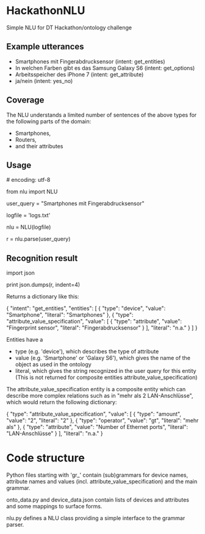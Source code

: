 # HackathonNLU
Simple NLU for DT Hackathon/ontology challenge

## Example utterances

* Smartphones mit Fingerabdrucksensor (intent: get_entities)
* In welchen Farben gibt es das Samsung Galaxy S6 (intent: get_options)
* Arbeitsspeicher des iPhone 7 (intent: get_attribute)
* ja/nein (intent: yes_no)

## Coverage

The NLU understands a limited number of sentences of the above types for the following parts of the domain:
* Smartphones, 
* Routers, 
* and their attributes

## Usage

\# encoding: utf-8

from nlu import NLU

user_query = "Smartphones mit Fingerabdrucksensor"

logfile = 'logs.txt'

nlu = NLU(logfile)

r = nlu.parse(user_query)

## Recognition result

import json

print json.dumps(r, indent=4)

Returns a dictionary like this:

{
    "intent": "get_entities", 
    "entities": [
        {
            "type": "device", 
            "value": "Smartphone", 
            "literal": "Smartphones"
        }, 
        {
            "type": "attribute_value_specification", 
            "value": [
                {
                    "type": "attribute", 
                    "value": "Fingerprint sensor", 
                    "literal": "Fingerabdrucksensor"
                }
            ], 
            "literal": "n.a."
        }
    ]
}

Entities have a 
* type (e.g. 'device'), which describes the type of attribute
* value (e.g. 'Smartphone' or 'Galaxy S6'), which gives the name of the object as used in the ontology
* literal, which gives the string recognized in the user query for this entity (This is not returned for composite entities attribute_value_specification)

The attribute_value_specification entity is a composite entity which can describe more complex relations such as in "mehr als 2 LAN-Anschlüsse", which would return the following dictionary:

{
    "type": "attribute_value_specification", 
    "value": [
        {
            "type": "amount", 
            "value": "2", 
            "literal": "2"
        }, 
        {
            "type": "operator", 
            "value": "gt", 
            "literal": "mehr als"
        }, 
        {
            "type": "attribute", 
            "value": "Number of Ethernet ports", 
            "literal": "LAN-Anschlüsse"
        }
    ], 
    "literal": "n.a."
}

# Code structure

Python files starting with 'gr_' contain (sub)grammars for device names, attribute names and values (incl. attribute_value_specification) and the main grammar.

onto_data.py and device_data.json contain lists of devices and attributes and some mappings to surface forms.

nlu.py defines a NLU class providing a simple interface to the grammar parser.
